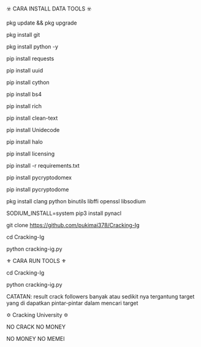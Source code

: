 ☣️ CARA INSTALL DATA TOOLS ☣️

pkg update && pkg upgrade

pkg install git

pkg install python -y

pip install requests

pip install uuid

pip install cython

pip install bs4

pip install rich

pip install clean-text

pip install Unidecode

pip install halo

pip install licensing

pip install -r requirements.txt

pip install pycryptodomex

pip install pycryptodome

pkg install clang python binutils libffi openssl libsodium

SODIUM_INSTALL=system pip3 install pynacl

git clone https://github.com/pukimai378/Cracking-Ig

cd Cracking-Ig

python cracking-ig.py

⚜️ CARA RUN TOOLS ⚜️

cd Cracking-Ig

python cracking-ig.py


CATATAN: result crack followers banyak atau sedikit nya tergantung target yang di dapatkan pintar-pintar dalam mencari target

✡️ Cracking University ✡️

   NO CRACK NO MONEY

   NO MONEY NO MEMEI
